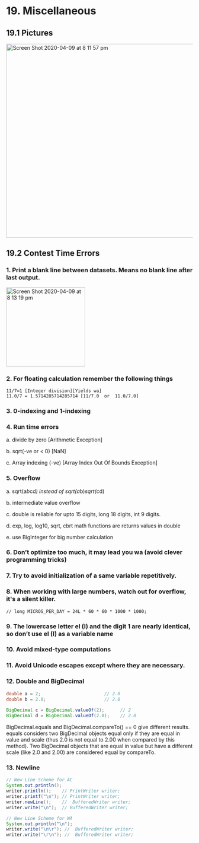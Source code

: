 # 19. Miscellaneous

## 19.1 Pictures

<img width="523" alt="Screen Shot 2020-04-09 at 8 11 57 pm" src="https://user-images.githubusercontent.com/1612112/78884505-623fef00-7a9e-11ea-977f-8a82b965b497.png">

## 19.2 Contest Time Errors

### 1. Print a blank line between datasets. Means no blank line after last output.

<img width="213" alt="Screen Shot 2020-04-09 at 8 13 19 pm" src="https://user-images.githubusercontent.com/1612112/78884634-9ca98c00-7a9e-11ea-8a1e-447b02dfcd9f.png">


### 2. For floating calculation remember the following things

```
11/7=1 [Integer division][Yields wa]
11.0/7 = 1.5714285714285714 [11/7.0  or  11.0/7.0]
```


### 3.	0-indexing and 1-indexing

### 4.	Run time errors

a.	divide by zero [Arithmetic Exception]

b.	sqrt(-ve or < 0) [NaN]

c.	Array indexing (-ve) [Array Index Out Of Bounds Exception]

### 5. Overflow

a.	sqrt(a*b*c*d) instead of sqrt(a*b)*sqrt(c*d)

b.	intermediate value overflow

c.	double is reliable for upto 15 digits, long 18 digits, int 9 digits.

d.	exp, log, log10, sqrt, cbrt math functions are returns values in double 

e.	use BigInteger for big number calculation

### 6. Don’t optimize too much, it may lead you wa (avoid clever programming tricks)

### 7. Try to avoid initialization of a same variable repetitively.

### 8. When working with large numbers, watch out for overflow, it's a silent killer. 
    // long MICROS_PER_DAY = 24L * 60 * 60 * 1000 * 1000;

### 9. The lowercase letter el (l) and the digit 1 are nearly identical, so don’t use el (l) as a variable name

### 10. Avoid mixed-type computations 

### 11.	Avoid Unicode escapes except where they are necessary.

### 12. Double and BigDecimal

```java
double a = 2;                        // 2.0                                
double b = 2.0; 					 // 2.0
        
BigDecimal c = BigDecimal.valueOf(2);      // 2 
BigDecimal d = BigDecimal.valueOf(2.0);    // 2.0
```

BigDecimal.equals and BigDecimal.compareTo() == 0 give different results. equals considers two BigDecimal objects equal only if they are equal in value and scale (thus 2.0 is not equal to 2.00 when compared by this method). Two BigDecimal objects that are equal in value but have a different scale (like 2.0 and 2.00) are considered equal by compareTo.

### 13. Newline

```java
// New Line Scheme for AC
System.out.println();
writer.println();    // PrintWriter writer;
writer.printf("\n"); // PrintWriter writer;
writer.newLine();    //  BufferedWriter writer;
writer.write("\n");  // BufferedWriter writer;

// New Line Scheme for WA
System.out.println("\n");
writer.write("\n\r"); //  BufferedWriter writer;
writer.write("\r\n"); //  BufferedWriter writer;
```
